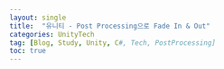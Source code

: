 ```yaml
---
layout: single
title:  "유니티 - Post Processing으로 Fade In & Out"
categories: UnityTech
tag: [Blog, Study, Unity, C#, Tech, PostProcessing]
toc: true
---
```


